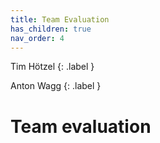 ```yaml
---
title: Team Evaluation
has_children: true
nav_order: 4
---
```


Tim Hötzel
{: .label }

Anton Wagg
{: .label }

# Team evaluation